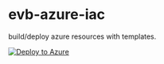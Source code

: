 # evb-azure-iac
build/deploy azure resources with templates.

[![Deploy to Azure](https://azuredeploy.net/deploybutton.svg)](https://deploy.azure.com/?repository=https://github.com/vanberge/evb-azure-iac/tree/master/win2016?ptmpl=https://raw.githubusercontent.com/vanberge/evb-azure-iac/master/win2016/azuredeploy.parameters.json)